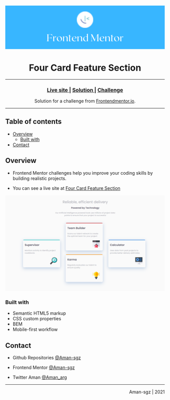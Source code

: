 ![portada frontend mentor](/images/frontend_portada.png)

<h1 align="center">Four Card Feature Section</h1>

<hr>


<div align="center">
  <h3>
    <a href="https://four-card-feature-section-six-flax.vercel.app/">
      Live site
    </a>
    <span> | </span>
    <a href="">
      Solution
    </a>
    <span> | </span>
    <a href="https://www.frontendmentor.io/challenges/four-card-feature-section-weK1eFYK">
      Challenge
    </a>
  </h3>
</div>

<div align="center">
   Solution for a challenge from  <a href="https://www.frontendmentor.io/" target="_blank">Frontendmentor.io</a>.
</div>

---

## Table of contents

- [Overview](#overview)
  - [Built with](#built-with)
- [Contact](#contact)


<!-- Overview section -->
## Overview
- Frontend Mentor challenges help you improve your coding skills by building realistic projects. 

- You can see a live site at [Four Card Feature Section](https://four-card-feature-section-six-flax.vercel.app/)

![preview screenshot](/images/screenshot.png)



### Built with 

- Semantic HTML5 markup
- CSS custom properties
- BEM
- Mobile-first workflow

<!-- Contact section -->

##  Contact

- Github Repositories [@Aman-sgz](https://github.com/Aman-sgz/)

- Frontend Mentor [@Aman-sgz](https://www.frontendmentor.io/profile/Aman-sgz)

- Twitter Aman [@Aman_arg](https://www.twitter.com/Aman_arg)  

---

<div align="right">
    <p>Aman-sgz | 2021</p>
</div>
